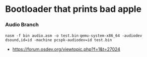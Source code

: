 # Bootloader that prints bad apple
### Audio Branch
```nasm -f bin audio.asm -o test.bin```
```qemu-system-x86_64 -audiodev dsound,id=id -machine pcspk-audiodev=id test.bin```
- https://forum.osdev.org/viewtopic.php?f=1&t=27024
